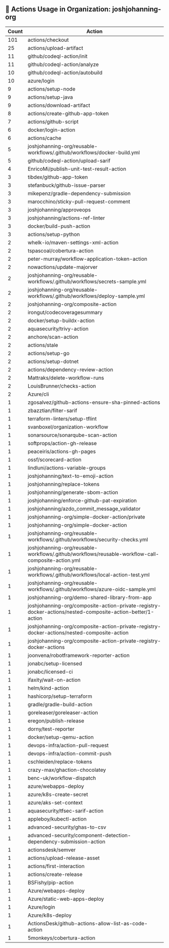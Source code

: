 ## 🚀 Actions Usage in Organization: joshjohanning-org

| Count | Action |
| --- | --- |
| 101 | actions/checkout |
| 25 | actions/upload-artifact |
| 11 | github/codeql-action/init |
| 11 | github/codeql-action/analyze |
| 10 | github/codeql-action/autobuild |
| 10 | azure/login |
| 9 | actions/setup-node |
| 9 | actions/setup-java |
| 9 | actions/download-artifact |
| 8 | actions/create-github-app-token |
| 7 | actions/github-script |
| 6 | docker/login-action |
| 6 | actions/cache |
| 5 | joshjohanning-org/reusable-workflows/.github/workflows/docker-build.yml |
| 5 | github/codeql-action/upload-sarif |
| 4 | EnricoMi/publish-unit-test-result-action |
| 3 | tibdex/github-app-token |
| 3 | stefanbuck/github-issue-parser |
| 3 | mikepenz/gradle-dependency-submission |
| 3 | marocchino/sticky-pull-request-comment |
| 3 | joshjohanning/approveops |
| 3 | joshjohanning/actions-ref-linter |
| 3 | docker/build-push-action |
| 3 | actions/setup-python |
| 2 | whelk-io/maven-settings-xml-action |
| 2 | tspascoal/cobertura-action |
| 2 | peter-murray/workflow-application-token-action |
| 2 | nowactions/update-majorver |
| 2 | joshjohanning-org/reusable-workflows/.github/workflows/secrets-sample.yml |
| 2 | joshjohanning-org/reusable-workflows/.github/workflows/deploy-sample.yml |
| 2 | joshjohanning-org/composite-action |
| 2 | irongut/codecoveragesummary |
| 2 | docker/setup-buildx-action |
| 2 | aquasecurity/trivy-action |
| 2 | anchore/scan-action |
| 2 | actions/stale |
| 2 | actions/setup-go |
| 2 | actions/setup-dotnet |
| 2 | actions/dependency-review-action |
| 2 | Mattraks/delete-workflow-runs |
| 2 | LouisBrunner/checks-action |
| 2 | Azure/cli |
| 1 | zgosalvez/github-actions-ensure-sha-pinned-actions |
| 1 | zbazztian/filter-sarif |
| 1 | terraform-linters/setup-tflint |
| 1 | svanboxel/organization-workflow |
| 1 | sonarsource/sonarqube-scan-action |
| 1 | softprops/action-gh-release |
| 1 | peaceiris/actions-gh-pages |
| 1 | ossf/scorecard-action |
| 1 | lindluni/actions-variable-groups |
| 1 | joshjohanning/text-to-emoji-action |
| 1 | joshjohanning/replace-tokens |
| 1 | joshjohanning/generate-sbom-action |
| 1 | joshjohanning/enforce-github-pat-expiration |
| 1 | joshjohanning/azdo_commit_message_validator |
| 1 | joshjohanning-org/simple-docker-action/private |
| 1 | joshjohanning-org/simple-docker-action |
| 1 | joshjohanning-org/reusable-workflows/.github/workflows/security-checks.yml |
| 1 | joshjohanning-org/reusable-workflows/.github/workflows/reusable-workflow-call-composite-action.yml |
| 1 | joshjohanning-org/reusable-workflows/.github/workflows/local-action-test.yml |
| 1 | joshjohanning-org/reusable-workflows/.github/workflows/azure-oidc-sample.yml |
| 1 | joshjohanning-org/demo-shared-library-from-app |
| 1 | joshjohanning-org/composite-action-private-registry-docker-actions/nested-composite-action-better/1-action |
| 1 | joshjohanning-org/composite-action-private-registry-docker-actions/nested-composite-action |
| 1 | joshjohanning-org/composite-action-private-registry-docker-actions |
| 1 | joonvena/robotframework-reporter-action |
| 1 | jonabc/setup-licensed |
| 1 | jonabc/licensed-ci |
| 1 | ifaxity/wait-on-action |
| 1 | helm/kind-action |
| 1 | hashicorp/setup-terraform |
| 1 | gradle/gradle-build-action |
| 1 | goreleaser/goreleaser-action |
| 1 | eregon/publish-release |
| 1 | dorny/test-reporter |
| 1 | docker/setup-qemu-action |
| 1 | devops-infra/action-pull-request |
| 1 | devops-infra/action-commit-push |
| 1 | cschleiden/replace-tokens |
| 1 | crazy-max/ghaction-chocolatey |
| 1 | benc-uk/workflow-dispatch |
| 1 | azure/webapps-deploy |
| 1 | azure/k8s-create-secret |
| 1 | azure/aks-set-context |
| 1 | aquasecurity/tfsec-sarif-action |
| 1 | appleboy/kubectl-action |
| 1 | advanced-security/ghas-to-csv |
| 1 | advanced-security/component-detection-dependency-submission-action |
| 1 | actionsdesk/semver |
| 1 | actions/upload-release-asset |
| 1 | actions/first-interaction |
| 1 | actions/create-release |
| 1 | BSFishy/pip-action |
| 1 | Azure/webapps-deploy |
| 1 | Azure/static-web-apps-deploy |
| 1 | Azure/login |
| 1 | Azure/k8s-deploy |
| 1 | ActionsDesk/github-actions-allow-list-as-code-action |
| 1 | 5monkeys/cobertura-action |
